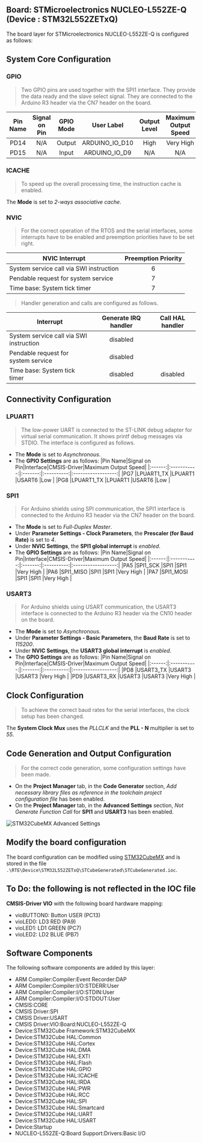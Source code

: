 Board: STMicroelectronics NUCLEO-L552ZE-Q (Device : STM32L552ZETxQ)
-------------------------------------------------------------------

The board layer for STMicroelectronics NUCLEO-L552ZE-Q is configured as follows:

## System Core Configuration

### GPIO

> Two GPIO pins are used together with the SPI1 interface. They provide the data ready and the slave select signal. They are connected to the Arduino R3 header via the CN7 header on the board.

|Pin Name|Signal on Pin|GPIO Mode  |User Label    |Output Level|Maximum Output Speed|
|:------:|:-----------:|:---------:|:------------:|:----------:|:------------------:|
|PD14    |N/A          |Output     |ARDUINO_IO_D10|High        |Very High           |
|PD15    |N/A          |Input      |ARDUINO_IO_D9 |N/A         |N/A                 |

### ICACHE

> To speed up the overall processing time, the instruction cache is enabled.

The **Mode** is set to *2-ways associative cache*.

### NVIC

> For the correct operation of the RTOS and the serial interfaces, some interrupts have to be enabled and preemption priorities have to be set right.

|NVIC Interrupt                         |Preemption Priority|
|---------------------------------------|:-----------------:|
|System service call via SWI instruction|6                  |
|Pendable request for system service    |7                  |
|Time base: System tick timer           |7                  |

> Handler generation and calls are configured as follows.

|Interrupt                              |Generate IRQ handler|Call HAL handler|
|---------------------------------------|:------------------:|:--------------:|
|System service call via SWI instruction|disabled            |                |
|Pendable request for system service    |disabled            |                |
|Time base: System tick timer           |disabled            |disabled        |

## Connectivity Configuration

### LPUART1

> The low-power UART is connected to the ST-LINK debug adapter for virtual serial communication. It shows printf debug messages via STDIO. The interface is configured as follows.

- The **Mode** is set to *Asynchronous*.
- The **GPIO Settings** are as follows:
  |Pin Name|Signal on Pin|Interface|CMSIS-Driver|Maximum Output Speed|
  |:------:|:-----------:|:-------:|:----------:|:------------------:|
  |PG7     |LPUART1_TX   |LPUART1  |USART6      |Low                 |
  |PG8     |LPUART1_TX   |LPUART1  |USART6      |Low                 |

### SPI1

> For Arduino shields using SPI communication, the SPI1 interface is connected to the Arduino R3 header via the CN7 header on the board. 

- The **Mode** is set to *Full-Duplex Master*.
- Under **Parameter Settings - Clock Parameters**, the **Prescaler (for Baud Rate)** is set to *4*.
- Under **NVIC Settings**, the **SPI1 global interrupt** is *enabled*.
- The **GPIO Settings** are as follows:
  |Pin Name|Signal on Pin|Interface|CMSIS-Driver|Maximum Output Speed|
  |:------:|:-----------:|:-------:|:----------:|:------------------:|
  |PA5     |SPI1_SCK     |SPI1     |SPI1        |Very High           |
  |PA6     |SPI1_MISO    |SPI1     |SPI1        |Very High           |
  |PA7     |SPI1_MOSI    |SPI1     |SPI1        |Very High           |

### USART3

> For Arduino shields using USART communication, the USART3 interface is connected to the Arduino R3 header via the CN10 header on the board. 

- The **Mode** is set to *Asynchronous*.
- Under **Parameter Settings - Basic Parameters**, the **Baud Rate** is set to *115200*.
- Under **NVIC Settings**, the **USART3 global interrupt** is *enabled*.
- The **GPIO Settings** are as follows:
  |Pin Name|Signal on Pin|Interface|CMSIS-Driver|Maximum Output Speed|
  |:------:|:-----------:|:-------:|:----------:|:------------------:|
  |PD8     |USART3_TX    |USART3   |USART3      |Very High           |
  |PD9     |USART3_RX    |USART3   |USART3      |Very High           |

## Clock Configuration

> To achieve the correct baud rates for the serial interfaces, the clock setup has been changed.

The **System Clock Mux** uses the *PLLCLK* and the **PLL - N** multiplier is set to *55*.

## Code Generation and Output Configuration

> For the correct code generation, some configuration settings have been made.

- On the **Project Manager** tab, in the **Code Generator** section, *Add necessary library files as reference in the toolchain project configuration file* has been enabled.
- On the **Project Manager** tab, in the **Advanced Settings** section, *Not Generate Function Call* for **SPI1** and **USART3** has been enabled.

![STM32CubeMX Advanced Settings](./images/captures/NUCLEO-STM32L552ZE-Q/stm32cubemx_config_adv_set.png)

## Modify the board configuration

The board configuration can be modified using [STM32CubeMX](https://www.keil.com/stmicroelectronics-stm32) and is stored in the file `.\RTE\Device\STM32L552ZETxQ\STCubeGenerated\STCubeGenerated.ioc`.

## To Do: the following is not reflected in the IOC file

**CMSIS-Driver VIO** with the following board hardware mapping:
 - vioBUTTON0: Button USER (PC13)
 - vioLED0:    LD3 RED (PA9)
 - vioLED1:    LD1 GREEN (PC7)
 - vioLED2:    LD2 BLUE (PB7)

## Software Components

The following software components are added by this layer:
- ARM Compiler:Compiler:Event Recorder:DAP
- ARM Compiler:Compiler:I/O:STDERR:User
- ARM Compiler:Compiler:I/O:STDIN:User
- ARM Compiler:Compiler:I/O:STDOUT:User
- CMSIS:CORE
- CMSIS Driver:SPI
- CMSIS Driver:USART
- CMSIS Driver:VIO:Board:NUCLEO-L552ZE-Q
- Device:STM32Cube Framework:STM32CubeMX
- Device:STM32Cube HAL:Common
- Device:STM32Cube HAL:Cortex
- Device:STM32Cube HAL:DMA
- Device:STM32Cube HAL:EXTI
- Device:STM32Cube HAL:Flash
- Device:STM32Cube HAL:GPIO
- Device:STM32Cube HAL:ICACHE
- Device:STM32Cube HAL:IRDA
- Device:STM32Cube HAL:PWR
- Device:STM32Cube HAL:RCC
- Device:STM32Cube HAL:SPI
- Device:STM32Cube HAL:Smartcard
- Device:STM32Cube HAL:UART
- Device:STM32Cube HAL:USART
- Device:Startup
- NUCLEO-L552ZE-Q:Board Support:Drivers:Basic I/O
